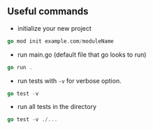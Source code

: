 ## Useful commands

- initialize your new project
```go
go mod init example.com/moduleName
```

- run main.go (default file that go looks to run)
```go
go run .
```

- run tests with `-v` for verbose option.
```go
go test -v
```

- run all tests in the directory
```go
go test -v ./...
```